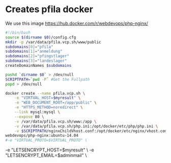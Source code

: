 # Creates pfila docker
We use this image https://hub.docker.com/r/webdevops/php-nginx/

```` bash
#!/bin/bash
source $(dirname $0)/config.cfg
mkdir -p /var/data/pfila.vcp.sh/www/public
subdomains[0]="pfila"
subdomains[1]="anmeldung"
subdomains[2]="pfingstlager"
subdomains[3]="landeslager"
createDomainNames $subdomains

pushd `dirname $0` > /dev/null
SCRIPTPATH=`pwd -P` #Get the Fullpath
popd > /dev/null

docker create --name pfila.vcp.sh \
    -e "VIRTUAL_HOST=$myresult" \
    -e "WEB_DOCUMENT_ROOT=/app/public" \
    -e "HTTPS_METHOD=noredirect" \
    --link mysql:mysql \
    --expose 80 \
    -v /var/data/pfila.vcp.sh/www:/app \
    -v /var/data/pfila.vcp.sh/php.ini:/opt/docker/etc/php/php.ini \
    -v $SCRIPTPATH/nginxChildVhost.conf:/opt/docker/etc/nginx/vhost.common.d/10-location-root.conf \
webdevops/php-nginx:ubuntu-14.04
#-e "VIRTUAL_PROTO=$VIRTUAL_PROTO" \

````
-e "LETSENCRYPT_HOST=$myresult" \
-e "LETSENCRYPT_EMAIL=$adminmail" \
